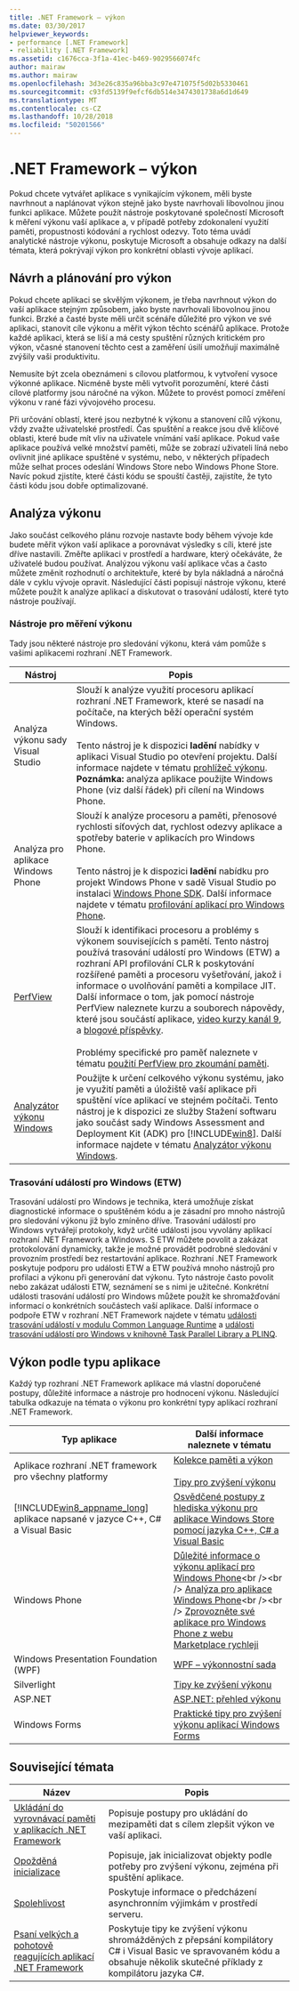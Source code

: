 ```yaml
---
title: .NET Framework – výkon
ms.date: 03/30/2017
helpviewer_keywords:
- performance [.NET Framework]
- reliability [.NET Framework]
ms.assetid: c1676cca-3f1a-41ec-b469-9029566074fc
author: mairaw
ms.author: mairaw
ms.openlocfilehash: 3d3e26c835a96bba3c97e471075f5d02b5330461
ms.sourcegitcommit: c93fd5139f9efcf6db514e3474301738a6d1d649
ms.translationtype: MT
ms.contentlocale: cs-CZ
ms.lasthandoff: 10/28/2018
ms.locfileid: "50201566"
---
```

# <a name="net-framework-performance"></a>.NET Framework – výkon
Pokud chcete vytvářet aplikace s vynikajícím výkonem, měli byste navrhnout a naplánovat výkon stejně jako byste navrhovali libovolnou jinou funkci aplikace. Můžete použít nástroje poskytované společností Microsoft k měření výkonu vaší aplikace a, v případě potřeby zdokonalení využití paměti, propustnosti kódování a rychlost odezvy. Toto téma uvádí analytické nástroje výkonu, poskytuje Microsoft a obsahuje odkazy na další témata, která pokrývají výkon pro konkrétní oblasti vývoje aplikací.  
  
## <a name="designing-and-planning-for-performance"></a>Návrh a plánování pro výkon  
 Pokud chcete aplikaci se skvělým výkonem, je třeba navrhnout výkon do vaší aplikace stejným způsobem, jako byste navrhovali libovolnou jinou funkci. Brzké a časté byste měli určit scénáře důležité pro výkon ve své aplikaci, stanovit cíle výkonu a měřit výkon těchto scénářů aplikace. Protože každé aplikaci, která se liší a má cesty spuštění různých kritickém pro výkon, včasné stanovení těchto cest a zaměření úsilí umožňují maximálně zvýšily vaši produktivitu.  
  
 Nemusíte být zcela obeznámeni s cílovou platformou, k vytvoření vysoce výkonné aplikace. Nicméně byste měli vytvořit porozumění, které části cílové platformy jsou náročné na výkon. Můžete to provést pomocí změření výkonu v rané fázi vývojového procesu.  
  
 Při určování oblastí, které jsou nezbytné k výkonu a stanovení cílů výkonu, vždy zvažte uživatelské prostředí. Čas spuštění a reakce jsou dvě klíčové oblasti, které bude mít vliv na uživatele vnímání vaší aplikace. Pokud vaše aplikace používá velké množství paměti, může se zobrazí uživateli líná nebo ovlivnit jiné aplikace spuštěné v systému, nebo, v některých případech může selhat proces odeslání Windows Store nebo Windows Phone Store. Navíc pokud zjistíte, které části kódu se spouští častěji, zajistíte, že tyto části kódu jsou dobře optimalizované.  
  
## <a name="analyzing-performance"></a>Analýza výkonu  
 Jako součást celkového plánu rozvoje nastavte body během vývoje kde budete měřit výkon vaší aplikace a porovnávat výsledky s cíli, které jste dříve nastavili. Změřte aplikaci v prostředí a hardware, který očekáváte, že uživatelé budou používat. Analýzou výkonu vaší aplikace včas a často můžete změnit rozhodnutí o architektuře, které by byla nákladná a náročná dále v cyklu vývoje opravit. Následující části popisují nástroje výkonu, které můžete použít k analýze aplikací a diskutovat o trasování událostí, které tyto nástroje používají.  
  
### <a name="performance-tools"></a>Nástroje pro měření výkonu  
 Tady jsou některé nástroje pro sledování výkonu, která vám pomůže s vašimi aplikacemi rozhraní .NET Framework.  
  
|Nástroj|Popis|  
|----------|-----------------|  
|Analýza výkonu sady Visual Studio|Slouží k analýze využití procesoru aplikací rozhraní .NET Framework, které se nasadí na počítače, na kterých běží operační systém Windows.<br /><br /> Tento nástroj je k dispozici **ladění** nabídky v aplikaci Visual Studio po otevření projektu. Další informace najdete v tématu [prohlížeč výkonu](/visualstudio/profiling/performance-explorer). **Poznámka:** analýza aplikace použijte Windows Phone (viz další řádek) při cílení na Windows Phone.|  
|Analýza pro aplikace Windows Phone|Slouží k analýze procesoru a paměti, přenosové rychlosti síťových dat, rychlost odezvy aplikace a spotřeby baterie v aplikacích pro Windows Phone.<br /><br /> Tento nástroj je k dispozici **ladění** nabídku pro projekt Windows Phone v sadě Visual Studio po instalaci [Windows Phone SDK](https://go.microsoft.com/fwlink/?LinkId=265773). Další informace najdete v tématu [profilování aplikací pro Windows Phone](https://msdn.microsoft.com/library/windowsphone/develop/jj215908\(v=vs.105\).aspx).|  
|[PerfView](https://www.microsoft.com/download/details.aspx?id=28567)|Slouží k identifikaci procesoru a problémy s výkonem souvisejících s pamětí. Tento nástroj používá trasování událostí pro Windows (ETW) a rozhraní API profilování CLR k poskytování rozšířené paměti a procesoru vyšetřování, jakož i informace o uvolňování paměti a kompilace JIT. Další informace o tom, jak pomocí nástroje PerfView naleznete kurzu a souborech nápovědy, které jsou součástí aplikace, [video kurzy kanál 9](https://channel9.msdn.com/Series/PerfView-Tutorial), a [blogové příspěvky](https://blogs.msdn.com/b/vancem/archive/tags/perfview/).<br /><br /> Problémy specifické pro paměť naleznete v tématu [použití PerfView pro zkoumání paměti](https://channel9.msdn.com/Series/PerfView-Tutorial/PerfView-Tutorial-9-NET-Memory-Investigation-Basics-of-GC-Heap-Snapshots).|  
|[Analyzátor výkonu Windows](https://www.microsoft.com/download/details.aspx?id=30652)|Použijte k určení celkového výkonu systému, jako je využití paměti a úložiště vaší aplikace při spuštění více aplikací ve stejném počítači. Tento nástroj je k dispozici ze služby Stažení softwaru jako součást sady Windows Assessment and Deployment Kit (ADK) pro [!INCLUDE[win8](../../../includes/win8-md.md)]. Další informace najdete v tématu [Analyzátor výkonu Windows](/windows-hardware/test/wpt/windows-performance-analyzer).|  
  
### <a name="event-tracing-for-windows-etw"></a>Trasování událostí pro Windows (ETW)  
 Trasování událostí pro Windows je technika, která umožňuje získat diagnostické informace o spuštěném kódu a je zásadní pro mnoho nástrojů pro sledování výkonu již bylo zmíněno dříve. Trasování událostí pro Windows vytvářejí protokoly, když určité události jsou vyvolány aplikací rozhraní .NET Framework a Windows. S ETW můžete povolit a zakázat protokolování dynamicky, takže je možné provádět podrobné sledování v provozním prostředí bez restartování aplikace. Rozhraní .NET Framework poskytuje podporu pro události ETW a ETW používá mnoho nástrojů pro profilaci a výkonu při generování dat výkonu. Tyto nástroje často povolit nebo zakázat události ETW, seznámení se s nimi je užitečné. Konkrétní události trasování událostí pro Windows můžete použít ke shromažďování informací o konkrétních součástech vaší aplikace. Další informace o podpoře ETW v rozhraní .NET Framework najdete v tématu [události trasování událostí v modulu Common Language Runtime](../../../docs/framework/performance/etw-events-in-the-common-language-runtime.md) a [události trasování událostí pro Windows v knihovně Task Parallel Library a PLINQ](../../../docs/framework/performance/etw-events-in-task-parallel-library-and-plinq.md).  
  
## <a name="performance-by-app-type"></a>Výkon podle typu aplikace  
 Každý typ rozhraní .NET Framework aplikace má vlastní doporučené postupy, důležité informace a nástroje pro hodnocení výkonu. Následující tabulka odkazuje na témata o výkonu pro konkrétní typy aplikací rozhraní .NET Framework.  
  
|Typ aplikace|Další informace naleznete v tématu|  
|--------------|---------|  
|Aplikace rozhraní .NET framework pro všechny platformy|[Kolekce paměti a výkon](../../../docs/standard/garbage-collection/performance.md)<br /><br /> [Tipy pro zvýšení výkonu](../../../docs/framework/performance/performance-tips.md)|  
|[!INCLUDE[win8_appname_long](../../../includes/win8-appname-long-md.md)] aplikace napsané v jazyce C++, C# a Visual Basic|[Osvědčené postupy z hlediska výkonu pro aplikace Windows Store pomocí jazyka C++, C# a Visual Basic](https://docs.microsoft.com/previous-versions/windows/apps/hh750313%28v=win.10%29)|  
|Windows Phone|[Důležité informace o výkonu aplikací pro Windows Phone](https://msdn.microsoft.com/library/windowsphone/develop/ff967560\(v=vs.105\).aspx)<br /><br /> [Analýza pro aplikace Windows Phone](https://msdn.microsoft.com/library/windowsphone/develop/hh202934\(v=vs.105\).aspx)<br /><br /> [Zprovozněte své aplikace pro Windows Phone z webu Marketplace rychleji](https://msdn.microsoft.com/magazine/hh781024.aspx)|  
|Windows Presentation Foundation (WPF)|[WPF – výkonnostní sada](https://msdn.microsoft.com/library/67cafaad-57ad-4ecb-9c08-57fac144393e)|  
|Silverlight|[Tipy ke zvýšení výkonu](https://msdn.microsoft.com/library/cc189071\(v=vs.95\).aspx)|  
|ASP.NET|[ASP.NET: přehled výkonu](https://msdn.microsoft.com/library/f882bf1b-a009-4312-ac06-74370ffabc0b)|  
|Windows Forms|[Praktické tipy pro zvýšení výkonu aplikací Windows Forms](https://msdn.microsoft.com/magazine/cc163630.aspx)|  
  
## <a name="related-topics"></a>Související témata  
  
|Název|Popis|  
|-----------|-----------------|  
|[Ukládání do vyrovnávací paměti v aplikacích .NET Framework](../../../docs/framework/performance/caching-in-net-framework-applications.md)|Popisuje postupy pro ukládání do mezipaměti dat s cílem zlepšit výkon ve vaší aplikaci.|  
|[Opožděná inicializace](../../../docs/framework/performance/lazy-initialization.md)|Popisuje, jak inicializovat objekty podle potřeby pro zvýšení výkonu, zejména při spuštění aplikace.|  
|[Spolehlivost](../../../docs/framework/performance/reliability.md)|Poskytuje informace o předcházení asynchronním výjimkám v prostředí serveru.|  
|[Psaní velkých a pohotově reagujících aplikací .NET Framework](../../../docs/framework/performance/writing-large-responsive-apps.md)|Poskytuje tipy ke zvýšení výkonu shromážděných z přepsání kompilátory C# i Visual Basic ve spravovaném kódu a obsahuje několik skutečné příklady z kompilátoru jazyka C#.|
